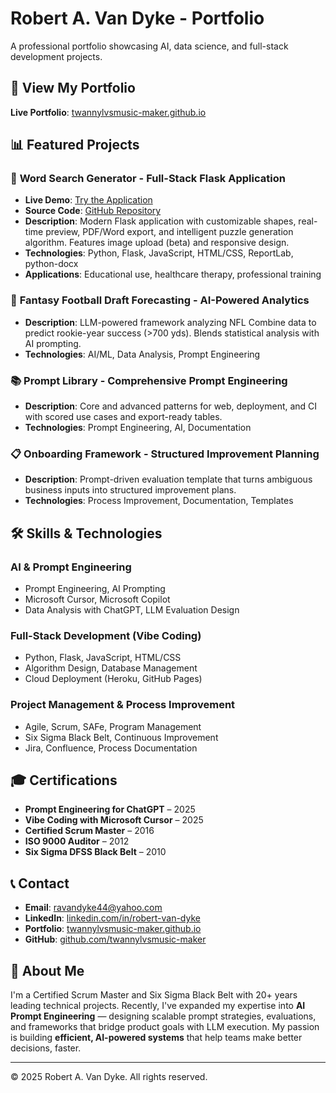 # Robert A. Van Dyke - Portfolio

A professional portfolio showcasing AI, data science, and full-stack development projects.

## 🚀 View My Portfolio

**Live Portfolio**: [twannylvsmusic-maker.github.io](https://twannylvsmusic-maker.github.io)

## 📊 Featured Projects

### 🎯 **Word Search Generator** - Full-Stack Flask Application
- **Live Demo**: [Try the Application](https://heroku-create-wordsearch-demo-209b734ec5ec.herokuapp.com/)
- **Source Code**: [GitHub Repository](https://github.com/twannylvsmusic-maker/wordsearch-generator)
- **Description**: Modern Flask application with customizable shapes, real-time preview, PDF/Word export, and intelligent puzzle generation algorithm. Features image upload (beta) and responsive design.
- **Technologies**: Python, Flask, JavaScript, HTML/CSS, ReportLab, python-docx
- **Applications**: Educational use, healthcare therapy, professional training

### 🏈 **Fantasy Football Draft Forecasting** - AI-Powered Analytics
- **Description**: LLM-powered framework analyzing NFL Combine data to predict rookie-year success (>700 yds). Blends statistical analysis with AI prompting.
- **Technologies**: AI/ML, Data Analysis, Prompt Engineering

### 📚 **Prompt Library** - Comprehensive Prompt Engineering
- **Description**: Core and advanced patterns for web, deployment, and CI with scored use cases and export-ready tables.
- **Technologies**: Prompt Engineering, AI, Documentation

### 📋 **Onboarding Framework** - Structured Improvement Planning
- **Description**: Prompt-driven evaluation template that turns ambiguous business inputs into structured improvement plans.
- **Technologies**: Process Improvement, Documentation, Templates

## 🛠️ Skills & Technologies

### **AI & Prompt Engineering**
- Prompt Engineering, AI Prompting
- Microsoft Cursor, Microsoft Copilot
- Data Analysis with ChatGPT, LLM Evaluation Design

### **Full-Stack Development (Vibe Coding)**
- Python, Flask, JavaScript, HTML/CSS
- Algorithm Design, Database Management
- Cloud Deployment (Heroku, GitHub Pages)

### **Project Management & Process Improvement**
- Agile, Scrum, SAFe, Program Management
- Six Sigma Black Belt, Continuous Improvement
- Jira, Confluence, Process Documentation

## 🎓 Certifications

- **Prompt Engineering for ChatGPT** – 2025
- **Vibe Coding with Microsoft Cursor** – 2025
- **Certified Scrum Master** – 2016
- **ISO 9000 Auditor** – 2012
- **Six Sigma DFSS Black Belt** – 2010

## 📞 Contact

- **Email**: ravandyke44@yahoo.com
- **LinkedIn**: [linkedin.com/in/robert-van-dyke](https://linkedin.com/in/robert-van-dyke)
- **Portfolio**: [twannylvsmusic-maker.github.io](https://twannylvsmusic-maker.github.io)
- **GitHub**: [github.com/twannylvsmusic-maker](https://github.com/twannylvsmusic-maker)

## 🎯 About Me

I'm a Certified Scrum Master and Six Sigma Black Belt with 20+ years leading technical projects. Recently, I've expanded my expertise into **AI Prompt Engineering** — designing scalable prompt strategies, evaluations, and frameworks that bridge product goals with LLM execution. My passion is building **efficient, AI-powered systems** that help teams make better decisions, faster.

---

© 2025 Robert A. Van Dyke. All rights reserved.
